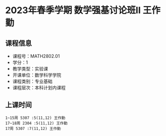 # 2023年春季学期 数学强基讨论班II 王作勤






## 课程信息

- 课程号：MATH2802.01
- 学分：1
- 教学类型：实验课
- 开课单位：数学科学学院
- 课程类别：专业基础
- 课程层次：本科计划内课程

## 上课时间

```
1~15周 5307 :5(11,12) 王作勤
17~18周 2304 :5(11,12) 王作勤
17周 5307 :7(11,12) 王作勤
```

